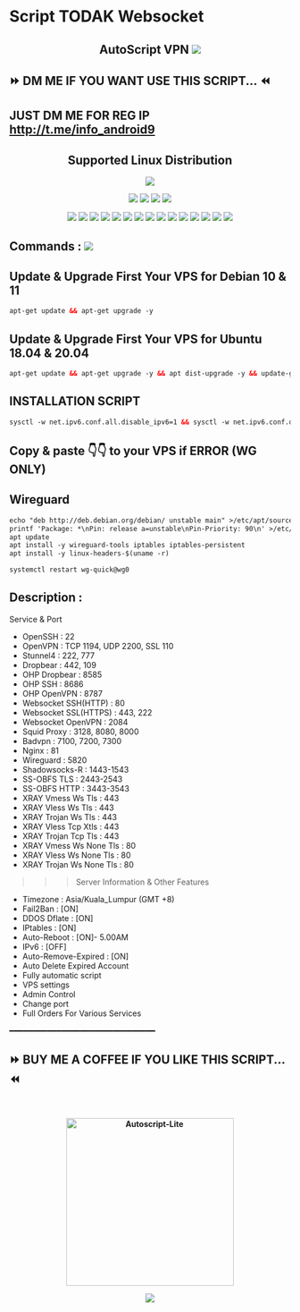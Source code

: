 # Script TODAK Websocket

 <h2 align="center">AutoScript VPN <img src="https://img.shields.io/badge/Version-senip_1.4-blue.svg"></h2>

## ⏩ DM ME IF YOU WANT USE THIS SCRIPT... ⏪
## JUST DM ME FOR REG IP http://t.me/info_android9

<h2 align="center"> Supported Linux Distribution</h2>
<p align="center"><img src="https://d33wubrfki0l68.cloudfront.net/5911c43be3b1da526ed609e9c55783d9d0f6b066/9858b/assets/img/debian-ubuntu-hover.png"></p>
<p align="center"><img src="https://img.shields.io/static/v1?style=for-the-badge&logo=debian&label=Debian%2010&message=Buster&color=blue"> <img src="https://img.shields.io/static/v1?style=for-the-badge&logo=debian&label=Debian%2011&message=Bullseye&color=blue"> <img src="https://img.shields.io/static/v1?style=for-the-badge&logo=ubuntu&label=Ubuntu%2018&message=18.04 LTS&color=blue"> <img src="https://img.shields.io/static/v1?style=for-the-badge&logo=ubuntu&label=Ubuntu%2020&message=20.04 LTS&color=blue"></p>

<p align="center"><img src="https://img.shields.io/badge/Service-OpenSSH-success.svg"> <img src="https://img.shields.io/badge/Service-Dropbear-success.svg">  <img src="https://img.shields.io/badge/Service-Websocket-success.svg"> <img src="https://img.shields.io/badge/Service-BadVPN-success.svg">  <img src="https://img.shields.io/badge/Service-Stunnel-success.svg">  <img src="https://img.shields.io/badge/Service-OpenVPN-success.svg">  <img src="https://img.shields.io/badge/Service-Squid3-success.svg">  <img   src="https://img.shields.io/badge/Service-Webmin-success.svg">  <img src="https://img.shields.io/badge/Service-OHP-success.svg">  <img
src="https://img.shields.io/badge/Service-Xray-success.svg">  <img src= "https://img.shields.io/badge/Service-SSR-success.svg">  <img src="https://img.shields.io/badge/Service-Trojan Go-success.svg"> <img src="https://img.shields.io/badge/Service-Trojan-success.svg"> <img src="https://img.shields.io/badge/Service-WireGuard-success.svg"> <img src="https://img.shields.io/badge/Service-Shadowsocks-success.svg">

## Commands : <img src="https://img.shields.io/static/v1?style=for-the-badge&logo=powershell&label=Shell&message=Bash%20Script&color=lightgray">

## Update & Upgrade First Your VPS for Debian 10 & 11

  ```html
  apt-get update && apt-get upgrade -y 

  ```

## Update & Upgrade First Your VPS for Ubuntu 18.04 & 20.04

  ```html
  apt-get update && apt-get upgrade -y && apt dist-upgrade -y && update-grub && sleep 2 && reboot

  ```
 
## INSTALLATION SCRIPT

  ```html
  sysctl -w net.ipv6.conf.all.disable_ipv6=1 && sysctl -w net.ipv6.conf.default.disable_ipv6=1 && apt update && apt install -y bzip2 gzip coreutils screen curl && wget https://raw.githubusercontent.com/apih46/todak/main/setup.sh && chmod +x setup.sh && sed -i -e 's/\r$//' setup.sh && screen -S setup ./setup.sh

  ```
 
 ## Copy & paste 👇👇 to your VPS if ERROR (WG ONLY)
 ## Wireguard

  ```html
  echo "deb http://deb.debian.org/debian/ unstable main" >/etc/apt/sources.list.d/unstable.list
printf 'Package: *\nPin: release a=unstable\nPin-Priority: 90\n' >/etc/apt/preferences.d/limit-unstable
apt update
apt install -y wireguard-tools iptables iptables-persistent
apt install -y linux-headers-$(uname -r)
 
  ```
 
   ```html
systemctl restart wg-quick@wg0

  ```

## Description :

  Service & Port

  - OpenSSH                 : 22
  - OpenVPN                 : TCP 1194, UDP 2200, SSL 110
  - Stunnel4                : 222, 777
  - Dropbear                : 442, 109
  - OHP Dropbear            : 8585
  - OHP SSH                 : 8686
  - OHP OpenVPN             : 8787
  - Websocket SSH(HTTP)     : 80
  - Websocket SSL(HTTPS)    : 443, 222
  - Websocket OpenVPN       : 2084
  - Squid Proxy             : 3128, 8080, 8000
  - Badvpn                  : 7100, 7200, 7300
  - Nginx                   : 81
  - Wireguard               : 5820
  - Shadowsocks-R           : 1443-1543
  - SS-OBFS TLS             : 2443-2543
  - SS-OBFS HTTP            : 3443-3543
  - XRAY Vmess Ws Tls       : 443
  - XRAY Vless Ws Tls       : 443
  - XRAY Trojan Ws Tls      : 443
  - XRAY Vless Tcp Xtls     : 443
  - XRAY Trojan Tcp Tls     : 443
  - XRAY Vmess Ws None Tls  : 80
  - XRAY Vless Ws None Tls  : 80
  - XRAY Trojan Ws None Tls : 80

 >>> Server Information & Other Features
   - Timezone                 : Asia/Kuala_Lumpur (GMT +8)
   - Fail2Ban                 : [ON]
   - DDOS Dflate              : [ON]
   - IPtables                 : [ON]
   - Auto-Reboot              : [ON]- 5.00AM
   - IPv6                     : [OFF]
   - Auto-Remove-Expired      : [ON]
   - Auto Delete Expired Account
   - Fully automatic script
   - VPS settings
   - Admin Control
   - Change port
   - Full Orders For Various Services

━━━━━━━━━━━━━━━━━━━━━━━━━━━━━━━

## ⏩ BUY ME A COFFEE IF YOU LIKE THIS SCRIPT... ⏪

<b>
<br>
<p align="center">
<img src="https://user-images.githubusercontent.com/89685787/213615495-bf99dc3a-8e9d-48cc-a1e9-2a3691c2cd88.jpg" width="300" title="Autoscript-Lite">
<b>



<p align="center">
  <a><img src="https://img.shields.io/badge/Dicopy%20©-TODAK%20AutoScriptVPN%202023.%20All%20rights%20reserved...-blueviolet.svg" style="max-width:200%;">
    </p>
   </p>
